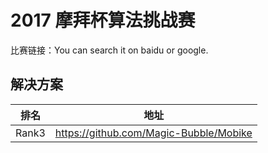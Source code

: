 
# 2017 摩拜杯算法挑战赛

比赛链接：You can search it on baidu or google.

## 解决方案
|排名|地址|
|----|----|
|Rank3|https://github.com/Magic-Bubble/Mobike|
